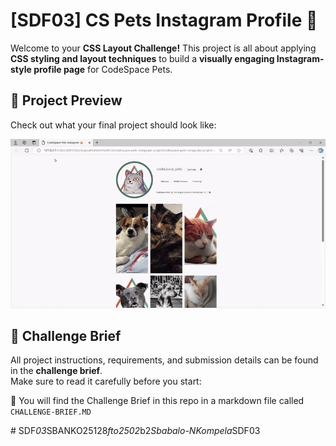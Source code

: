 # [SDF03] CS Pets Instagram Profile 📸

Welcome to your **CSS Layout Challenge!** This project is all about applying **CSS styling and layout techniques** to build a **visually engaging Instagram-style profile page** for CodeSpace Pets.  


## 🎨 Project Preview  

Check out what your final project should look like:  

![CodeSpace Pets Instagram Profile](CodeSpacePetsInstagram.gif)  


## 📖 Challenge Brief  

All project instructions, requirements, and submission details can be found in the **challenge brief**.  
Make sure to read it carefully before you start:  

🔗 You will find the Challenge Brief in this repo in a markdown file called `CHALLENGE-BRIEF.MD`

#   S D F _ 0 3 _ S B A N K O 2 5 1 2 8 _ f t o 2 5 0 2 _ b 2 _ S b a b a l o - N K o m p e l a _ S D F 0 3 
 
 